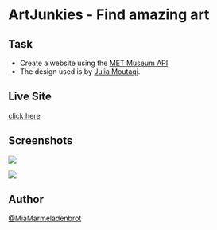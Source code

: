 # ArtJunkies - Find amazing art

## Task

- Create a website using the [MET Museum API](https://metmuseum.github.io/#object).
- The design used is by [Julia Moutaqi](https://www.figma.com/community/file/1095377079540950532/responsive-design-art-news-landing-page).

## Live Site

[click here](https://miamarmeladenbrot.github.io/ArtJunkies/index.html)

## Screenshots

![](./assets/img/Bildschirmfoto%202024-03-01%20um%2016.48.26.png)

![](./assets/img/Bildschirmfoto%202024-03-04%20um%2010.41.49.png)

## Author

[@MiaMarmeladenbrot](https://github.com/MiaMarmeladenbrot)
